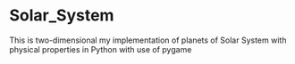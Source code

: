 # Solar_System

This is two-dimensional my implementation of planets of Solar System with physical 
properties in Python with use of pygame 
